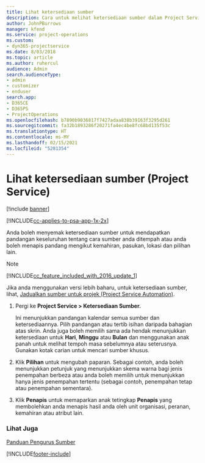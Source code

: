 ```yaml
---
title: Lihat ketersediaan sumber
description: Cara untuk melihat ketersediaan sumber dalam Project Service
author: JohnPBurrows
manager: kfend
ms.service: project-operations
ms.custom:
- dyn365-projectservice
ms.date: 8/03/2018
ms.topic: article
ms.author: ruhercul
audience: Admin
search.audienceType:
- admin
- customizer
- enduser
search.app:
- D365CE
- D365PS
- ProjectOperations
ms.openlocfilehash: b7890b9036817f7427adaa838b39163f3295d261
ms.sourcegitcommit: fa32b1893286f20271fa4ec4be8fc68bd135f53c
ms.translationtype: HT
ms.contentlocale: ms-MY
ms.lasthandoff: 02/15/2021
ms.locfileid: "5281354"
---
```

# <a name="view-resource-availability-project-service"></a>Lihat ketersediaan sumber (Project Service)

[!include [banner](../includes/psa-now-project-operations.md)]

[!INCLUDE[cc-applies-to-psa-app-1x-2x](../includes/cc-applies-to-psa-app-1x-2x.md)]

Anda boleh menyemak ketersediaan sumber untuk mendapatkan pandangan keseluruhan tentang cara sumber anda ditempah atau anda boleh menapis pandang mengikut kemahiran, pasukan, lokasi dan pilihan lain.  
  
> [!NOTE]
> [!INCLUDE[cc_feature_included_with_2016_update_1](../includes/cc-feature-included-with-2016-update-1.md)]  
> 
>  Jika anda menggunakan versi lebih baharu, untuk ketersediaan sumber, lihat, [Jadualkan sumber untuk projek (Project Service Automation)](../psa/schedule-resources-project.md).  

1. Pergi ke **Project Service > Ketersediaan Sumber.**  

    Ini menunjukkan pandangan kalendar semua sumber dan ketersediaannya. Pilih pandangan atau tertib isihan daripada bahagian atas skrin. Anda juga boleh memilih sama ada hendak menunjukkan ketersediaan untuk **Hari**, **Minggu** atau **Bulan** dan menggunakan anak panah untuk melihat tempoh masa sebelumnya atau seterusnya. Gunakan kotak carian untuk mencari sumber khusus.  

2. Klik **Pilihan** untuk mengubah paparan. Sebagai contoh, anda boleh menunjukkan petunjuk yang menunjukkan skema warna bagi jenis penempahan berbeza atau anda boleh memilih untuk menunjukkan hanya jenis penempahan tertentu (sebagai contoh, penempahan tetap atau penempahan sementara).  

3. Klik **Penapis** untuk memaparkan anak tetingkap **Penapis** yang membolehkan anda menapis hasil anda oleh unit organisasi, peranan, kemahiran atau atribut lain.  

### <a name="see-also"></a>Lihat Juga  
 [Panduan Pengurus Sumber](../psa/resource-manager-guide.md)


[!INCLUDE[footer-include](../includes/footer-banner.md)]